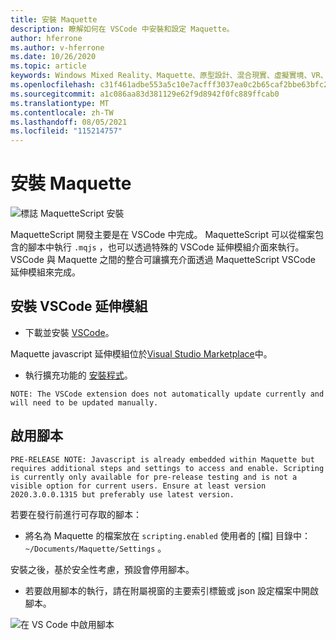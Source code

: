```yaml
---
title: 安裝 Maquette
description: 瞭解如何在 VSCode 中安裝和設定 Maquette。
author: hferrone
ms.author: v-hferrone
ms.date: 10/26/2020
ms.topic: article
keywords: Windows Mixed Reality、Maquette、原型設計、混合現實、虛擬實境、VR、MR、意見反應、意見反應中樞、bug
ms.openlocfilehash: c31f461adbe553a5c10e7acfff3037ea0c2b65caf2bbe63bfc234e067a6369e8
ms.sourcegitcommit: a1c086aa83d381129e62f9d8942f0fc889ffcab0
ms.translationtype: MT
ms.contentlocale: zh-TW
ms.lasthandoff: 08/05/2021
ms.locfileid: "115214757"
---
```

# <a name="installing-maquette"></a>安裝 Maquette

<!-- TODO(Harrison): Need consolidated logo with text. -->
![標誌 ](../images/MaquetteIcon.png) MaquetteScript 安裝

<!-- TODO(Stefan): Need more explanation on the .mqjs route for running MaquetteScript. -->
MaquetteScript 開發主要是在 VSCode 中完成。 MaquetteScript 可以從檔案包含的腳本中執行 `.mqjs` ，也可以透過特殊的 VSCode 延伸模組介面來執行。 VSCode 與 Maquette 之間的整合可讓擴充介面透過 MaquetteScript VSCode 延伸模組來完成。

## <a name="installing-the-vscode-extension"></a>安裝 VSCode 延伸模組

* 下載並安裝 [VSCode](https://code.visualstudio.com)。 

Maquette javascript 延伸模組位於[Visual Studio Marketplace](https://marketplace.visualstudio.com/items?itemName=ms-maquette.vscode-maquette-javascript)中。

* 執行擴充功能的 [安裝程式](vscode:extension/ms-maquette.vscode-maquette-javascript)。

<!-- TODO(Stefan): Are there plans to have the extension update manually in the future? If so, when will this be available? -->
`NOTE: The VSCode extension does not automatically update currently and will need to be updated manually.`

## <a name="enabling-scripting"></a>啟用腳本

<!-- TODO(Stefan): Is scripting still a pre-release only option? If and when will it be available for current users? -->
`PRE-RELEASE NOTE: Javascript is already embedded within Maquette but requires additional steps and settings to access and enable. Scripting is currently only available for pre-release testing and is not a visible option for current users. Ensure at least version 2020.3.0.0.1315 but preferably use latest version.`

若要在發行前進行可存取的腳本：

* 將名為 Maquette 的檔案放在 `scripting.enabled` 使用者的 [檔] 目錄中： `~/Documents/Maquette/Settings` 。

安裝之後，基於安全性考慮，預設會停用腳本。

<!-- TODO(Stefan): Missing a first step where the user has to select the {} tab in VSCode, shown in the screenshot, to access the scripting enabled setting.
                   - Also missing instructions and screenshot on how to turn on scripting in the JSON settings file.
 -->
* 若要啟用腳本的執行，請在附屬視窗的主要索引標籤或 json 設定檔案中開啟腳本。

![在 VS Code 中啟用腳本](images/IntroductionEnableScripting.png)


